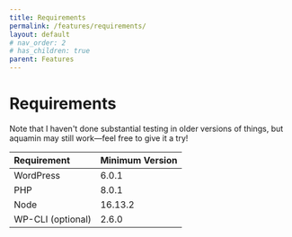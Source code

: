 ```yaml
---
title: Requirements
permalink: /features/requirements/
layout: default
# nav_order: 2
# has_children: true
parent: Features
---
```


# Requirements

Note that I haven't done substantial testing in older versions of things, but aquamin may still work—feel free to give it a try!

| Requirement       | Minimum Version |
| :---------------- | :-------------- |
| WordPress         | 6.0.1           |
| PHP               | 8.0.1           |
| Node              | 16.13.2         |
| WP-CLI (optional) | 2.6.0           |

